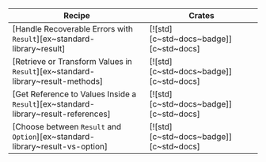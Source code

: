 | Recipe | Crates |
|---|---|
| [Handle Recoverable Errors with `Result`][ex~standard-library~result] | [![std][c~std~docs~badge]][c~std~docs] |
| [Retrieve or Transform Values in `Result`][ex~standard-library~result-methods] | [![std][c~std~docs~badge]][c~std~docs] |
| [Get Reference to Values Inside a `Result`][ex~standard-library~result-references] | [![std][c~std~docs~badge]][c~std~docs] |
| [Choose between `Result` and `Option`][ex~standard-library~result-vs-option] | [![std][c~std~docs~badge]][c~std~docs] |
